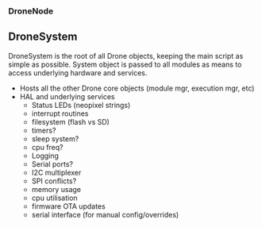 
### DroneNode

## DroneSystem

DroneSystem is the root of all Drone objects, keeping the main script as simple as possible.  System object is passed to all modules as means to access underlying hardware and services.

* Hosts all the other Drone core objects (module mgr, execution mgr, etc)
* HAL and underlying services
  * Status LEDs (neopixel strings)
  * interrupt routines
  * filesystem (flash vs SD)
  * timers?
  * sleep system?
  * cpu freq?
  * Logging
  * Serial ports?
  * I2C multiplexer
  * SPI conflicts?
  * memory usage
  * cpu utilisation
  * firmware OTA updates
  * serial interface (for manual config/overrides)
